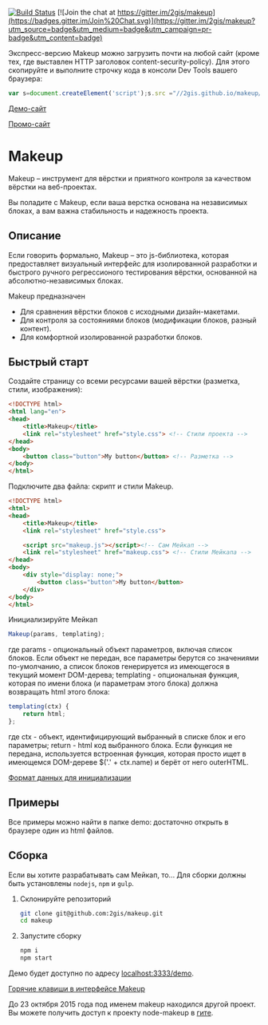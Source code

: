 [![Build Status](https://travis-ci.org/2gis/makeup.svg)](https://travis-ci.org/2gis/makeup) [![Join the chat at https://gitter.im/2gis/makeup](https://badges.gitter.im/Join%20Chat.svg)](https://gitter.im/2gis/makeup?utm_source=badge&utm_medium=badge&utm_campaign=pr-badge&utm_content=badge)

Экспресс-версию Makeup можно загрузить почти на любой сайт (кроме тех, где выставлен HTTP заголовок content-security-policy). Для этого скопируйте и выполните строчку кода в консоли Dev Tools вашего браузера:

```js
var s=document.createElement('script');s.src ="//2gis.github.io/makeup/autoload/script.js";document.body.appendChild(s)
```

[Демо-сайт](http://2gis.github.io/makeup/demo)

[Промо-сайт](http://2gis.github.io/makeup)

# Makeup

Makeup – инструмент для вёрстки и приятного контроля за качеством вёрстки на веб-проектах.

Вы поладите с Makeup, если ваша верстка основана на независимых блоках, а вам важна стабильность и надежность проекта.

## Описание

Если говорить формально, Makeup – это js-библиотека, которая предоставляет визуальный интерфейс для изолированной разработки и быстрого ручного регрессионого тестирования вёрстки, основанной на абсолютно-независимых блоках.

Makeup предназначен

* Для сравнения вёрстки блоков с исходными дизайн-макетами.
* Для контроля за состояниями блоков (модификации блоков, разный контент).
* Для комфортной изолированной разработки блоков.

## Быстрый старт

Создайте страницу со всеми ресурсами вашей вёрстки (разметка, стили, изображения):

```html
<!DOCTYPE html>
<html lang="en">
<head>
    <title>Makeup</title>
    <link rel="stylesheet" href="style.css"> <!-- Стили проекта -->
</head>
<body>
    <button class="button">My button</button> <!-- Разметка -->
</body>
</html>
```

Подключите два файла: скрипт и стили Makeup.

```html
<!DOCTYPE html>
<html>
<head>
    <title>Makeup</title>
    <link rel="stylesheet" href="style.css">

    <script src="makeup.js"></script><!-- Сам Мейкап -->
    <link rel="stylesheet" href="makeup.css"> <!-- Стили Мейкапа -->
</head>
<body>
    <div style="display: none;">
        <button class="button">My button</button>
    </div>
</body>
</html>
```

Инициализируйте Мейкап

```js
Makeup(params, templating);
```
где params - опциональный объект параметров, включая список блоков. Если объект не передан, все параметры берутся со значениями по-умолчанию, а список блоков генерируется из имеющегося в текущий момент DOM-дерева; templating - опциональная функция, которая по имени блока (и параметрам этого блока) должна возвращать html этого блока:

```js
templating(ctx) {
    return html;
};
```
где ctx - объект, идентифицирующий выбранный в списке блок и его параметры; return - html код выбранного блока. Если функция не передана, используется встроенная функция, которая просто ищет в имеющемся DOM-дереве $('.' + ctx.name) и берёт от него outerHTML.

[Формат данных для инициализации](docs/format.md)

## Примеры

Все примеры можно найти в папке demo: достаточно открыть в браузере один из html файлов.

## Сборка

Если вы хотите разрабатывать сам Мейкап, то... Для сборки должны быть установлены `nodejs`, `npm` и `gulp`.

1. Склонируйте репозиторий

    ```bash
    git clone git@github.com:2gis/makeup.git
    cd makeup
    ```
2. Запустите сборку

    ```bash
    npm i
    npm start
    ```

Демо будет доступно по адресу [localhost:3333/demo](http://localhost:3333/demo).

[Горячие клавиши в интерфейсе Makeup](docs/keyboard.md)

До 23 октября 2015 года под именем makeup находился другой проект. Вы можете получить доступ к проекту node-makeup в [гите](https://github.com/defunctzombie/node-makeup).
